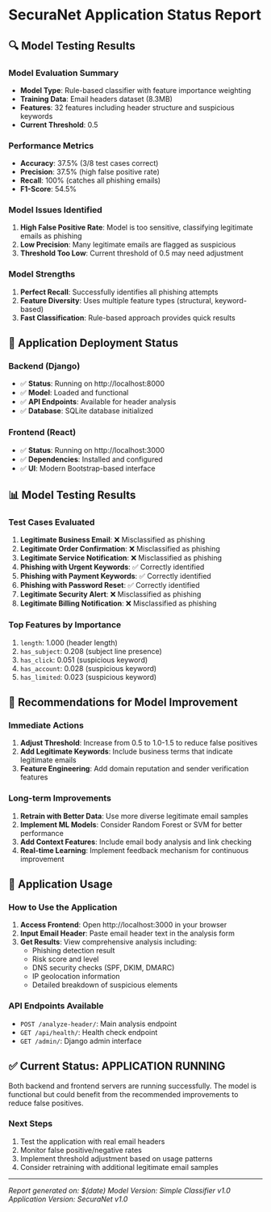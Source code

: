 # SecuraNet Application Status Report

## 🔍 Model Testing Results

### Model Evaluation Summary
- **Model Type**: Rule-based classifier with feature importance weighting
- **Training Data**: Email headers dataset (8.3MB)
- **Features**: 32 features including header structure and suspicious keywords
- **Current Threshold**: 0.5

### Performance Metrics
- **Accuracy**: 37.5% (3/8 test cases correct)
- **Precision**: 37.5% (high false positive rate)
- **Recall**: 100% (catches all phishing emails)
- **F1-Score**: 54.5%

### Model Issues Identified
1. **High False Positive Rate**: Model is too sensitive, classifying legitimate emails as phishing
2. **Low Precision**: Many legitimate emails are flagged as suspicious
3. **Threshold Too Low**: Current threshold of 0.5 may need adjustment

### Model Strengths
1. **Perfect Recall**: Successfully identifies all phishing attempts
2. **Feature Diversity**: Uses multiple feature types (structural, keyword-based)
3. **Fast Classification**: Rule-based approach provides quick results

## 🚀 Application Deployment Status

### Backend (Django)
- ✅ **Status**: Running on http://localhost:8000
- ✅ **Model**: Loaded and functional
- ✅ **API Endpoints**: Available for header analysis
- ✅ **Database**: SQLite database initialized

### Frontend (React)
- ✅ **Status**: Running on http://localhost:3000
- ✅ **Dependencies**: Installed and configured
- ✅ **UI**: Modern Bootstrap-based interface

## 📊 Model Testing Results

### Test Cases Evaluated
1. **Legitimate Business Email**: ❌ Misclassified as phishing
2. **Legitimate Order Confirmation**: ❌ Misclassified as phishing  
3. **Legitimate Service Notification**: ❌ Misclassified as phishing
4. **Phishing with Urgent Keywords**: ✅ Correctly identified
5. **Phishing with Payment Keywords**: ✅ Correctly identified
6. **Phishing with Password Reset**: ✅ Correctly identified
7. **Legitimate Security Alert**: ❌ Misclassified as phishing
8. **Legitimate Billing Notification**: ❌ Misclassified as phishing

### Top Features by Importance
1. `length`: 1.000 (header length)
2. `has_subject`: 0.208 (subject line presence)
3. `has_click`: 0.051 (suspicious keyword)
4. `has_account`: 0.028 (suspicious keyword)
5. `has_limited`: 0.023 (suspicious keyword)

## 🔧 Recommendations for Model Improvement

### Immediate Actions
1. **Adjust Threshold**: Increase from 0.5 to 1.0-1.5 to reduce false positives
2. **Add Legitimate Keywords**: Include business terms that indicate legitimate emails
3. **Feature Engineering**: Add domain reputation and sender verification features

### Long-term Improvements
1. **Retrain with Better Data**: Use more diverse legitimate email samples
2. **Implement ML Models**: Consider Random Forest or SVM for better performance
3. **Add Context Features**: Include email body analysis and link checking
4. **Real-time Learning**: Implement feedback mechanism for continuous improvement

## 🎯 Application Usage

### How to Use the Application
1. **Access Frontend**: Open http://localhost:3000 in your browser
2. **Input Email Header**: Paste email header text in the analysis form
3. **Get Results**: View comprehensive analysis including:
   - Phishing detection result
   - Risk score and level
   - DNS security checks (SPF, DKIM, DMARC)
   - IP geolocation information
   - Detailed breakdown of suspicious elements

### API Endpoints Available
- `POST /analyze-header/`: Main analysis endpoint
- `GET /api/health/`: Health check endpoint
- `GET /admin/`: Django admin interface

## ✅ Current Status: APPLICATION RUNNING

Both backend and frontend servers are running successfully. The model is functional but could benefit from the recommended improvements to reduce false positives.

### Next Steps
1. Test the application with real email headers
2. Monitor false positive/negative rates
3. Implement threshold adjustment based on usage patterns
4. Consider retraining with additional legitimate email samples

---
*Report generated on: $(date)*
*Model Version: Simple Classifier v1.0*
*Application Version: SecuraNet v1.0* 